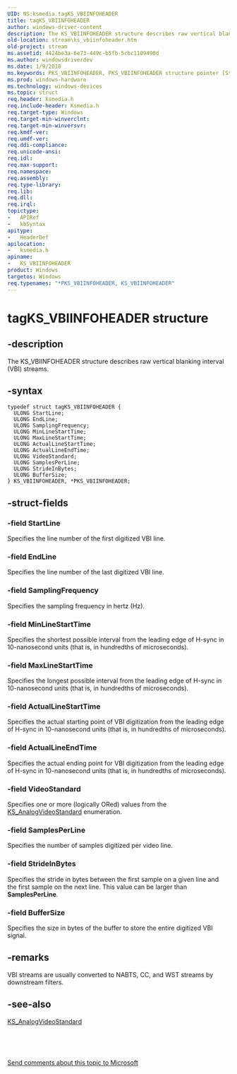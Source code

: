 ```yaml
---
UID: NS:ksmedia.tagKS_VBIINFOHEADER
title: tagKS_VBIINFOHEADER
author: windows-driver-content
description: The KS_VBIINFOHEADER structure describes raw vertical blanking interval (VBI) streams.
old-location: stream\ks_vbiinfoheader.htm
old-project: stream
ms.assetid: 4424be3a-6e73-449c-b5fb-5cbc1109490d
ms.author: windowsdriverdev
ms.date: 1/9/2018
ms.keywords: PKS_VBIINFOHEADER, PKS_VBIINFOHEADER structure pointer [Streaming Media Devices], stream.ks_vbiinfoheader, KS_VBIINFOHEADER, *PKS_VBIINFOHEADER, vidcapstruct_2a637c59-2852-4b59-9d92-f51c9892df85.xml, ksmedia/KS_VBIINFOHEADER, tagKS_VBIINFOHEADER, ksmedia/PKS_VBIINFOHEADER, KS_VBIINFOHEADER structure [Streaming Media Devices]
ms.prod: windows-hardware
ms.technology: windows-devices
ms.topic: struct
req.header: ksmedia.h
req.include-header: Ksmedia.h
req.target-type: Windows
req.target-min-winverclnt: 
req.target-min-winversvr: 
req.kmdf-ver: 
req.umdf-ver: 
req.ddi-compliance: 
req.unicode-ansi: 
req.idl: 
req.max-support: 
req.namespace: 
req.assembly: 
req.type-library: 
req.lib: 
req.dll: 
req.irql: 
topictype:
-	APIRef
-	kbSyntax
apitype:
-	HeaderDef
apilocation:
-	ksmedia.h
apiname:
-	KS_VBIINFOHEADER
product: Windows
targetos: Windows
req.typenames: "*PKS_VBIINFOHEADER, KS_VBIINFOHEADER"
---
```


# tagKS_VBIINFOHEADER structure


## -description


The KS_VBIINFOHEADER structure describes raw vertical blanking interval (VBI) streams.


## -syntax


````
typedef struct tagKS_VBIINFOHEADER {
  ULONG StartLine;
  ULONG EndLine;
  ULONG SamplingFrequency;
  ULONG MinLineStartTime;
  ULONG MaxLineStartTime;
  ULONG ActualLineStartTime;
  ULONG ActualLineEndTime;
  ULONG VideoStandard;
  ULONG SamplesPerLine;
  ULONG StrideInBytes;
  ULONG BufferSize;
} KS_VBIINFOHEADER, *PKS_VBIINFOHEADER;
````


## -struct-fields




### -field StartLine

Specifies the line number of the first digitized VBI line.


### -field EndLine

Specifies the line number of the last digitized VBI line.


### -field SamplingFrequency

Specifies the sampling frequency in hertz (Hz).


### -field MinLineStartTime

Specifies the shortest possible interval from the leading edge of H-sync in 10-nanosecond units (that is, in hundredths of microseconds).


### -field MaxLineStartTime

Specifies the longest possible interval from the leading edge of H-sync in 10-nanosecond units (that is, in hundredths of microseconds).


### -field ActualLineStartTime

Specifies the actual starting point of VBI digitization from the leading edge of H-sync in 10-nanosecond units (that is, in hundredths of microseconds).


### -field ActualLineEndTime

Specifies the actual ending point for VBI digitization from the leading edge of H-sync in 10-nanosecond units (that is, in hundredths of microseconds).


### -field VideoStandard

Specifies one or more (logically ORed) values from the <a href="..\ksmedia\ne-ksmedia-ks_analogvideostandard.md">KS_AnalogVideoStandard</a> enumeration.


### -field SamplesPerLine

Specifies the number of samples digitized per video line.


### -field StrideInBytes

Specifies the stride in bytes between the first sample on a given line and the first sample on the next line. This value can be larger than <b>SamplesPerLine</b>.


### -field BufferSize

Specifies the size in bytes of the buffer to store the entire digitized VBI signal.


## -remarks


VBI streams are usually converted to NABTS, CC, and WST streams by downstream filters.



## -see-also

<a href="..\ksmedia\ne-ksmedia-ks_analogvideostandard.md">KS_AnalogVideoStandard</a>

 

 

<a href="mailto:wsddocfb@microsoft.com?subject=Documentation%20feedback [stream\stream]:%20KS_VBIINFOHEADER structure%20 RELEASE:%20(1/9/2018)&amp;body=%0A%0APRIVACY STATEMENT%0A%0AWe use your feedback to improve the documentation. We don't use your email address for any other purpose, and we'll remove your email address from our system after the issue that you're reporting is fixed. While we're working to fix this issue, we might send you an email message to ask for more info. Later, we might also send you an email message to let you know that we've addressed your feedback.%0A%0AFor more info about Microsoft's privacy policy, see http://privacy.microsoft.com/en-us/default.aspx." title="Send comments about this topic to Microsoft">Send comments about this topic to Microsoft</a>

